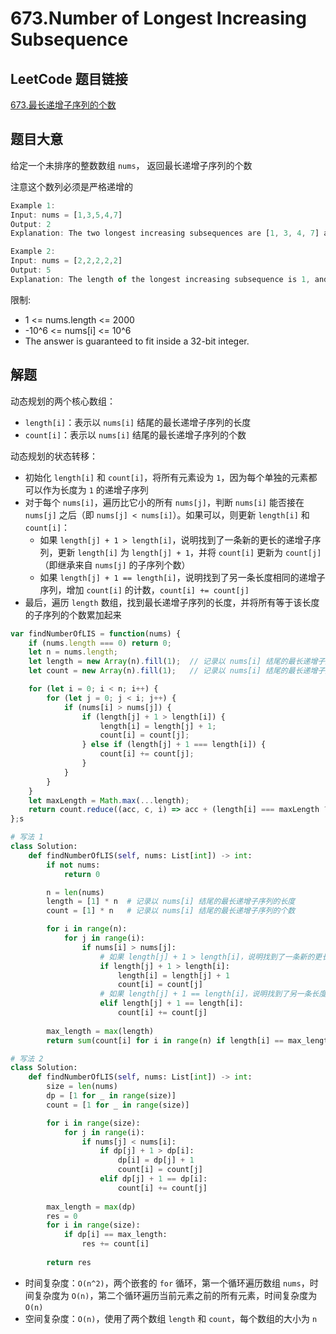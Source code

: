 # 673.Number of Longest Increasing Subsequence

## LeetCode 题目链接

[673.最长递增子序列的个数](https://leetcode.cn/problems/number-of-longest-increasing-subsequence/)

## 题目大意

给定一个未排序的整数数组 `nums`， 返回最长递增子序列的个数 

注意这个数列必须是严格递增的

```js
Example 1:
Input: nums = [1,3,5,4,7]
Output: 2
Explanation: The two longest increasing subsequences are [1, 3, 4, 7] and [1, 3, 5, 7].

Example 2:
Input: nums = [2,2,2,2,2]
Output: 5
Explanation: The length of the longest increasing subsequence is 1, and there are 5 increasing subsequences of length 1, so output 5.
```

限制:
- 1 <= nums.length <= 2000
- -10^6 <= nums[i] <= 10^6
- The answer is guaranteed to fit inside a 32-bit integer.

## 解题

动态规划的两个核心数组：
- `length[i]`：表示以 `nums[i]` 结尾的最长递增子序列的长度
- `count[i]`：表示以 `nums[i]` 结尾的最长递增子序列的个数

动态规划的状态转移：
- 初始化 `length[i]` 和 `count[i]`，将所有元素设为 `1`，因为每个单独的元素都可以作为长度为 `1` 的递增子序列
- 对于每个 `nums[i]`，遍历比它小的所有 `nums[j]`，判断 `nums[i]` 能否接在 `nums[j]` 之后（即 `nums[j] < nums[i]`）。如果可以，则更新 `length[i]` 和 `count[i]`：
  - 如果 `length[j] + 1 > length[i]`，说明找到了一条新的更长的递增子序列，更新 `length[i]` 为 `length[j] + 1`，并将 `count[i]` 更新为 `count[j]`（即继承来自 `nums[j]` 的子序列个数）
  - 如果 `length[j] + 1 == length[i]`，说明找到了另一条长度相同的递增子序列，增加 `count[i]` 的计数，`count[i] += count[j]`
- 最后，遍历 `length` 数组，找到最长递增子序列的长度，并将所有等于该长度的子序列的个数累加起来

```js
var findNumberOfLIS = function(nums) {
    if (nums.length === 0) return 0;
    let n = nums.length;
    let length = new Array(n).fill(1);  // 记录以 nums[i] 结尾的最长递增子序列的长度
    let count = new Array(n).fill(1);   // 记录以 nums[i] 结尾的最长递增子序列的个数

    for (let i = 0; i < n; i++) {
        for (let j = 0; j < i; j++) {
            if (nums[i] > nums[j]) {
                if (length[j] + 1 > length[i]) {
                    length[i] = length[j] + 1;
                    count[i] = count[j];
                } else if (length[j] + 1 === length[i]) {
                    count[i] += count[j];
                }
            }
        }
    }
    let maxLength = Math.max(...length);
    return count.reduce((acc, c, i) => acc + (length[i] === maxLength ? c : 0), 0);
};s
```
```python
# 写法 1
class Solution:
    def findNumberOfLIS(self, nums: List[int]) -> int:
        if not nums:
            return 0

        n = len(nums)
        length = [1] * n  # 记录以 nums[i] 结尾的最长递增子序列的长度
        count = [1] * n   # 记录以 nums[i] 结尾的最长递增子序列的个数

        for i in range(n):
            for j in range(i):
                if nums[i] > nums[j]:
                    # 如果 length[j] + 1 > length[i]，说明找到了一条新的更长的递增子序列，更新 length[i] 为 length[j] + 1，并将 count[i] 更新为 count[j]（即继承来自 nums[j] 的子序列个数）
                    if length[j] + 1 > length[i]:
                        length[i] = length[j] + 1
                        count[i] = count[j]
                    # 如果 length[j] + 1 == length[i]，说明找到了另一条长度相同的递增子序列，增加 count[i] 的计数，count[i] += count[j]
                    elif length[j] + 1 == length[i]:
                        count[i] += count[j]
        
        max_length = max(length)
        return sum(count[i] for i in range(n) if length[i] == max_length)

# 写法 2
class Solution:
    def findNumberOfLIS(self, nums: List[int]) -> int:
        size = len(nums)
        dp = [1 for _ in range(size)]
        count = [1 for _ in range(size)]

        for i in range(size):
            for j in range(i):
                if nums[j] < nums[i]:
                    if dp[j] + 1 > dp[i]:
                        dp[i] = dp[j] + 1
                        count[i] = count[j]
                    elif dp[j] + 1 == dp[i]:
                        count[i] += count[j]
        
        max_length = max(dp)
        res = 0
        for i in range(size):
            if dp[i] == max_length:
                res += count[i]
                
        return res
```

- 时间复杂度：`O(n^2)`，两个嵌套的 `for` 循环，第一个循环遍历数组 `nums`，时间复杂度为 `O(n)`，第二个循环遍历当前元素之前的所有元素，时间复杂度为 `O(n)`
- 空间复杂度：`O(n)`，使用了两个数组 `length` 和 `count`，每个数组的大小为 `n`